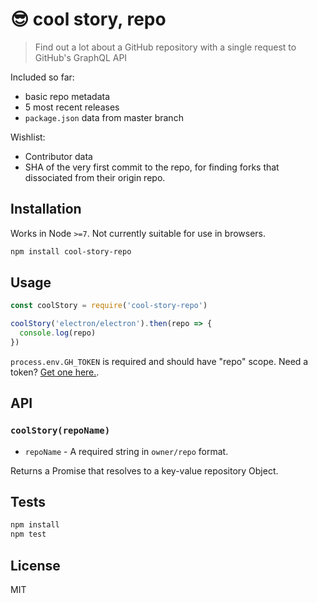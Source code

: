 # 😎 cool story, repo

> Find out a lot about a GitHub repository with a single request to GitHub's GraphQL API

Included so far:

- basic repo metadata
- 5 most recent releases
- `package.json` data from master branch

Wishlist:

- Contributor data
- SHA of the very first commit to the repo, for finding forks that dissociated from their origin repo.

## Installation

Works in Node `>=7`. Not currently suitable for use in browsers.

```sh
npm install cool-story-repo
```

## Usage

```js
const coolStory = require('cool-story-repo')

coolStory('electron/electron').then(repo => {
  console.log(repo)
})
```

`process.env.GH_TOKEN` is required and should have "repo" scope.
Need a token? [Get one here.](https://github.com/settings/tokens/new).

## API

### `coolStory(repoName)`

- `repoName` - A required string in `owner/repo` format.

Returns a Promise that resolves to a key-value repository Object.

## Tests

```sh
npm install
npm test
```

## License

MIT
